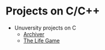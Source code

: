 # Projects on C/C++
* Unuversity projects on C
  + [Archiver](https://github.com/SmartOven/C-Projects/tree/master/Archiver)
  + [The Life Game](https://github.com/SmartOven/C-Projects/tree/master/LifeGame)  
